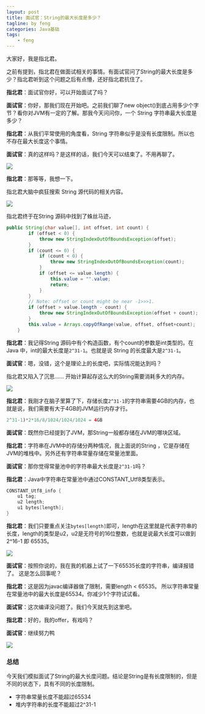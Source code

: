 ```yaml
---
layout: post
title: 面试官：String的最大长度是多少？
tagline: by feng
categories: Java基础
tags: 
    - feng
---
```


大家好，我是指北君。

之前有提到，指北君在做面试相关的事情。有面试官问了String的最大长度是多少？指北君听到这个问题之后有点懵，还好指北君抗住了。

**指北君**：面试官你好，可以开始面试了吗？

**面试官**：你好，那我们现在开始吧。之前我们聊了new object()到底占用多少个字节？看你对JVM有一定的了解。那我今天问问你，一个 String 字符串最大长度是多少？
<!--more-->
**指北君**：从我们平常使用的角度看，String 字符串似乎是没有长度限制。所以也不存在最大长度这个事情。

**面试官**：真的这样吗？是这样的话，我们今天可以结束了。不用再聊了。

![](https://files.mdnice.com/user/15444/035f060f-d3e6-41bc-b136-453f1d678158.png)

**指北君**：那等等，我想一下。

指北君大脑中疯狂搜索 String 源代码的相关内容。

![](https://files.mdnice.com/user/15444/6eac7937-0710-4a29-8468-24a162938f10.png)

指北君终于在String 源码中找到了蛛丝马迹，

```java
public String(char value[], int offset, int count) {
        if (offset < 0) {
            throw new StringIndexOutOfBoundsException(offset);
        }
        if (count <= 0) {
            if (count < 0) {
                throw new StringIndexOutOfBoundsException(count);
            }
            if (offset <= value.length) {
                this.value = "".value;
                return;
            }
        }
        // Note: offset or count might be near -1>>>1.
        if (offset > value.length - count) {
            throw new StringIndexOutOfBoundsException(offset + count);
        }
        this.value = Arrays.copyOfRange(value, offset, offset+count);
    }
```

**指北君**：我记得String 源码中有个构造函数，有个count的参数是int类型的。在Java 中，int的最大长度是`2^31-1`。也就是说 String 的长度最大是`2^31-1`。


**面试官**：嗯，没错，这个是理论上的长度吧，实际情况能达到吗？

指北君又陷入了沉思…… 开始计算起存这么大的String需要消耗多大的内存。

![](https://files.mdnice.com/user/15444/91e4794c-79e3-426a-a60b-a78d0b1f806e.png)

**指北君**：我刚才在脑子里算了下，存储长度`2^31-1`的字符串需要4GB的内存，也就是说，我们需要有大于4GB的JVM运行内存才行。

```java
2^31-1)*2*16/8/1024/1024/1024 = 4GB
```

**面试官**：既然你已经提到了JVM，那String一般都存储在JVM的哪块区域。

**指北君**：字符串在JVM中的存储分两种情况，我上面说的String ，它是存储在JVM的堆栈中。另外还有字符串常量存储在常量池里面。

**面试官**：那你觉得常量池中的字符串最大长度是`2^31-1`吗？

**指北君**：Java中字符串在常量池中通过CONSTANT_Utf8类型表示。

```java
CONSTANT_Utf8_info {
    u1 tag;
    u2 length;
    u1 bytes[length];
}
```
**指北君**：我们只要重点关注`bytes[length]`即可，length在这里就是代表字符串的长度，length的类型是u2，u2是无符号的16位整数，也就是说最大长度可以做到2^16-1 即 65535。

![](https://files.mdnice.com/user/15444/57f606ac-1be2-4c8e-a88b-80a43dd87c6a.png)

**面试官**：按照你说的，我在我的机器上试了一下65535长度的字符串，编译报错了。 这是怎么回事呢？

**指北君**：这是因为javac编译器做了限制，需要length < 65535。 所以字符串常量在常量池中的最大长度是65534。你减少1个字符试试看。

**面试官**：这次编译没问题了。我们今天就先到这里吧。

**指北君**：好的，我的offer，有戏吗？

**面试官**：继续努力鸭

![](https://files.mdnice.com/user/15444/548d2a89-b3ee-4c76-a767-42d479b6f797.png)


### 总结
今天我们模拟面试了String的最大长度问题。结论是String是有长度限制的，但是不同的状态下，具有不同的长度限制。

- 字符串常量长度不能超过65534
- 堆内字符串的长度不能超过2^31-1


